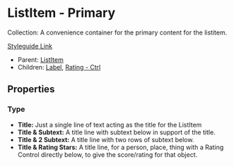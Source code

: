 # ListItem - Primary

Collection: A convenience container for the primary content for the listitem.

[Styleguide Link](https://app.zeplin.io/styleguide/6041aec8159a9b10c34d0182/components?cseid=608afb6cf38c6c01c9ff2945)

* Parent: [ListItem](list-item.md)
* Children: [Label](../../overview/label.md), [Rating - Ctrl](../../overview/rating/)

## Properties

### Type

* **Title:** Just a single line of text acting as the title for the ListItem
* **Title & Subtext:** A title line with subtext below in support of the title.
* **Title & 2 Subtext:** A title line with two rows of subtext below.
* **Title & Rating Stars:** A title line, for a person, place, thing with a Rating Control directly below, to give the score/rating for that object.
